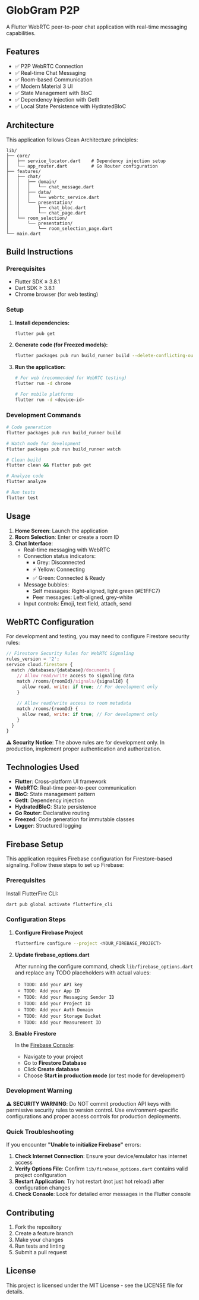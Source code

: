 # GlobGram P2P

A Flutter WebRTC peer-to-peer chat application with real-time messaging capabilities.

## Features

- ✅ P2P WebRTC Connection
- ✅ Real-time Chat Messaging
- ✅ Room-based Communication
- ✅ Modern Material 3 UI
- ✅ State Management with BloC
- ✅ Dependency Injection with GetIt
- ✅ Local State Persistence with HydratedBloC

## Architecture

This application follows Clean Architecture principles:

```
lib/
├── core/
│   ├── service_locator.dart    # Dependency injection setup
│   └── app_router.dart         # Go Router configuration
├── features/
│   ├── chat/
│   │   ├── domain/
│   │   │   └── chat_message.dart
│   │   ├── data/
│   │   │   └── webrtc_service.dart
│   │   └── presentation/
│   │       ├── chat_bloc.dart
│   │       └── chat_page.dart
│   └── room_selection/
│       └── presentation/
│           └── room_selection_page.dart
└── main.dart
```

## Build Instructions

### Prerequisites

- Flutter SDK ≥ 3.8.1
- Dart SDK ≥ 3.8.1
- Chrome browser (for web testing)

### Setup

1. **Install dependencies:**
   ```bash
   flutter pub get
   ```

2. **Generate code (for Freezed models):**
   ```bash
   flutter packages pub run build_runner build --delete-conflicting-outputs
   ```

3. **Run the application:**
   ```bash
   # For web (recommended for WebRTC testing)
   flutter run -d chrome
   
   # For mobile platforms
   flutter run -d <device-id>
   ```

### Development Commands

```bash
# Code generation
flutter packages pub run build_runner build

# Watch mode for development
flutter packages pub run build_runner watch

# Clean build
flutter clean && flutter pub get

# Analyze code
flutter analyze

# Run tests
flutter test
```

## Usage

1. **Home Screen**: Launch the application
2. **Room Selection**: Enter or create a room ID
3. **Chat Interface**: 
   - Real-time messaging with WebRTC
   - Connection status indicators:
     - ⏸ Grey: Disconnected
     - ⚡ Yellow: Connecting
     - ✅ Green: Connected & Ready
   - Message bubbles:
     - Self messages: Right-aligned, light green (#E1FFC7)
     - Peer messages: Left-aligned, grey-white
   - Input controls: Emoji, text field, attach, send

## WebRTC Configuration

For development and testing, you may need to configure Firestore security rules:

```javascript
// Firestore Security Rules for WebRTC Signaling
rules_version = '2';
service cloud.firestore {
  match /databases/{database}/documents {
    // Allow read/write access to signaling data
    match /rooms/{roomId}/signals/{signalId} {
      allow read, write: if true; // For development only
    }
    
    // Allow read/write access to room metadata
    match /rooms/{roomId} {
      allow read, write: if true; // For development only
    }
  }
}
```

**⚠️ Security Notice**: The above rules are for development only. In production, implement proper authentication and authorization.

## Technologies Used

- **Flutter**: Cross-platform UI framework
- **WebRTC**: Real-time peer-to-peer communication
- **BloC**: State management pattern
- **GetIt**: Dependency injection
- **HydratedBloC**: State persistence
- **Go Router**: Declarative routing
- **Freezed**: Code generation for immutable classes
- **Logger**: Structured logging

## Firebase Setup

This application requires Firebase configuration for Firestore-based signaling. Follow these steps to set up Firebase:

### Prerequisites

Install FlutterFire CLI:
```bash
dart pub global activate flutterfire_cli
```

### Configuration Steps

1. **Configure Firebase Project**
   ```bash
   flutterfire configure --project <YOUR_FIREBASE_PROJECT>
   ```
   
2. **Update firebase_options.dart**
   
   After running the configure command, check `lib/firebase_options.dart` and replace any TODO placeholders with actual values:
   - `TODO: Add your API key`
   - `TODO: Add your App ID`
   - `TODO: Add your Messaging Sender ID`
   - `TODO: Add your Project ID`
   - `TODO: Add your Auth Domain`
   - `TODO: Add your Storage Bucket`
   - `TODO: Add your Measurement ID`

3. **Enable Firestore**
   
   In the [Firebase Console](https://console.firebase.google.com):
   - Navigate to your project
   - Go to **Firestore Database**
   - Click **Create database**
   - Choose **Start in production mode** (or test mode for development)

### Development Warning

⚠️ **SECURITY WARNING**: Do NOT commit production API keys with permissive security rules to version control. Use environment-specific configurations and proper access controls for production deployments.

### Quick Troubleshooting

If you encounter **"Unable to initialize Firebase"** errors:

1. **Check Internet Connection**: Ensure your device/emulator has internet access
2. **Verify Options File**: Confirm `lib/firebase_options.dart` contains valid project configuration
3. **Restart Application**: Try hot restart (not just hot reload) after configuration changes
4. **Check Console**: Look for detailed error messages in the Flutter console

## Contributing

1. Fork the repository
2. Create a feature branch
3. Make your changes
4. Run tests and linting
5. Submit a pull request

## License

This project is licensed under the MIT License - see the LICENSE file for details.
